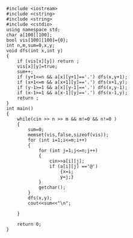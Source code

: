     
    #include <iostream>
    #include <cstring>
    #include <string>
    #include <cstdio>
    using namespace std;
    char a[100][100];
    bool vis[100][100]={0};
    int n,m,sum=0,x,y;
    void dfs(int x,int y)
    {
    	if (vis[x][y]) return ;
    	vis[x][y]=true;
    	sum++;
    	if (y+1<=n && a[x][y+1]=='.') dfs(x,y+1);
    	if (x+1<=m && a[x+1][y]=='.') dfs(x+1,y);
    	if (y-1>=1 && a[x][y-1]=='.') dfs(x,y-1);
    	if (x-1>=1 && a[x-1][y]=='.') dfs(x-1,y);
    	return ;
    }
    int main()
    {
    	while(cin >> n >> m && m!=0 && n!=0 )
    	{
    		sum=0;
    		memset(vis,false,sizeof(vis));
    		for (int i=1;i<=m;i++)
            {
    			for (int j=1;j<=n;j++)
    			{
    				cin>>a[i][j];
    				if (a[i][j] =='@')
    					{x=i;
                        y=j;}
    			}
    			getchar();
            }
    		dfs(x,y);
    		cout<<sum<<"\n";
    
    	}
    
    	return 0;
    }